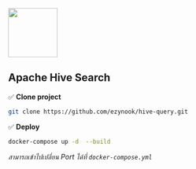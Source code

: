 <img src="https://upload.wikimedia.org/wikipedia/commons/thumb/b/bb/Apache_Hive_logo.svg/1200px-Apache_Hive_logo.svg.png" width="100"> 

## Apache Hive Search 

✅ __Clone project__
```bash
git clone https://github.com/ezynook/hive-query.git
```
✅ __Deploy__
```bash
docker-compose up -d  --build
```
_สามารถเข้าไปเปลี่ยน Port ได้ที่ ```docker-compose.yml```_